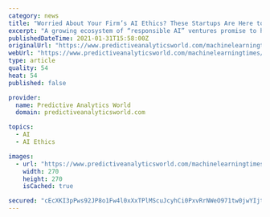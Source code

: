 ```yaml
---
category: news
title: "Worried About Your Firm’s AI Ethics? These Startups Are Here to Help."
excerpt: "A growing ecosystem of “responsible AI” ventures promise to help organizations monitor and fix their AI models. Rumman Chowdhury’s job used to involve a lot of translation. As the “responsible AI” lead at the consulting firm Accenture,"
publishedDateTime: 2021-01-31T15:58:00Z
originalUrl: "https://www.predictiveanalyticsworld.com/machinelearningtimes/worried-about-your-firms-ai-ethics-these-startups-are-here-to-help/11942/"
webUrl: "https://www.predictiveanalyticsworld.com/machinelearningtimes/worried-about-your-firms-ai-ethics-these-startups-are-here-to-help/11942/"
type: article
quality: 54
heat: 54
published: false

provider:
  name: Predictive Analytics World
  domain: predictiveanalyticsworld.com

topics:
  - AI
  - AI Ethics

images:
  - url: "https://www.predictiveanalyticsworld.com/machinelearningtimes/wp-content/uploads/2020/10/MSDS_270x270_LM.gif"
    width: 270
    height: 270
    isCached: true

secured: "cEcXKI3pPws92JP8o1Fw4l0xXxTPlMScuJcyhCi0PxvRrNWeO971tw0jwYIjtseqLynRxAQITfxR/ersvg/RUy5qp4cYhUIrnPyVKH2AZmVUhYmZ3IuKhUWi5ICme32Soup0Ui3w87fqq0LsTjv2b7ImGlZdk1oZFVYwKlMpjBFqpuXe1Kulsw7mCmIE+t2Z6mZEzf2YowaAojcnjCfJisrcV5sDx/DgPeSvoUTfC56+3YH6b5aYSbYO5vTm5OhR8xLUdc7A44qjYsVUuMfrr6M7tCiQTiwc0GmYN6J7THmdUD9IdKnnY7TGD/1DmEBMudhFG6cz9XDqs1ztx3d7EKWrZSshVKiXPnzD2OaDGT8=;E/WB0qbspjPqvhuDVHuHOQ=="
---
```


